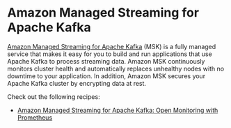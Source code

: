 # Amazon Managed Streaming for Apache Kafka

[Amazon Managed Streaming for Apache Kafka][msk-main] (MSK) is a fully managed service that makes it 
easy for you to build and run applications that use Apache Kafka to process 
streaming data. Amazon MSK continuously monitors cluster health and automatically
replaces unhealthy nodes with no downtime to your application. In addition, 
Amazon MSK secures your Apache Kafka cluster by encrypting data at rest.

Check out the following recipes:

- [Amazon Managed Streaming for Apache Kafka: Open Monitoring with Prometheus][msk-prom]

[msk-main]: https://aws.amazon.com/msk/
[msk-prom]: https://docs.aws.amazon.com/msk/latest/developerguide/open-monitoring.html
